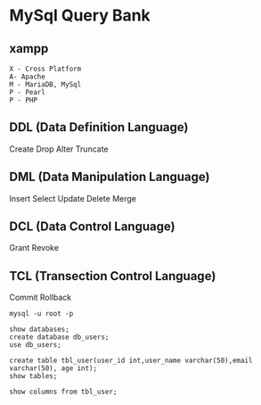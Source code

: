 # MySql Query Bank

## xampp

    X - Cross Platform
    A- Apache
    M - MariaDB, MySql
    P - Pearl
    P - PHP


##    DDL (Data Definition Language)
Create 
Drop
Alter 
Truncate


##   DML (Data Manipulation Language)
Insert
Select
Update
Delete
Merge

##    DCL (Data Control Language)
Grant
Revoke

##    TCL (Transection Control Language)
Commit
Rollback

    mysql -u root -p
    
    show databases;
    create database db_users;
    use db_users;

    create table tbl_user(user_id int,user_name varchar(50),email varchar(50), age int);
    show tables;

    show columns from tbl_user;

